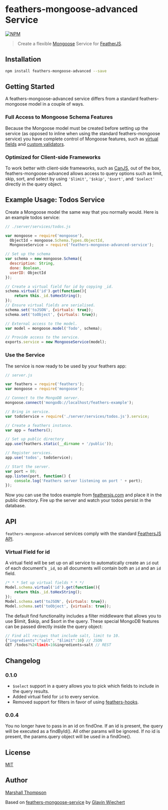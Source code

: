 feathers-mongoose-advanced Service
=========================

[![NPM](https://nodei.co/npm/feathers-mongoose-advanced.png?downloads=true&stars=true)](https://nodei.co/npm/feathers-mongoose-advanced/)


> Create a flexible [Mongoose](http://mongoosejs.com/) Service for [FeatherJS](https://github.com/feathersjs).

## Installation

```bash
npm install feathers-mongoose-advanced --save
```

## Getting Started

A feathers-mongoose-advanced service differs from a standard feathers-mongoose model in a couple of ways.

### Full Access to Mongoose Schema Features

Because the Mongoose model must be created before setting up the service (as opposed to inline when using the standard feathers-mongoose service) you have complete control of Mongoose features, such as [virtual fields](http://mongoosejs.com/docs/guide.html) and [custom validators](http://mongoosejs.com/docs/validation.html).

### Optimized for Client-side Frameworks

To work better with client-side frameworks, such as [CanJS](www.canjs.com), out of the box, feathers-mongoose-advanced allows access to query options such as limit, skip, sort, and select by using `'$limit'`, `'$skip'`, `'$sort'`, and `'$select'` directly in the query object.



## Example Usage: Todos Service

Create a Mongoose model the same way that you normally would.  Here is an example todos service:

```js
// ./server/services/todos.js

var mongoose = require('mongoose'),
  ObjectId = mongoose.Schema.Types.ObjectId,
  MongooseService = require('feathers-mongoose-advanced-service');

// Set up the schema
var schema = new mongoose.Schema({
  description: String,
  done: Boolean,
  userID: ObjectId
});

// Create a virtual field for id by copying _id.
schema.virtual('id').get(function(){
    return this._id.toHexString();
});
// Ensure virtual fields are serialised.
schema.set('toJSON', {virtuals: true});
schema.set('toObject', {virtuals: true});

// External access to the model.
var model = mongoose.model('Todo', schema);

// Provide access to the service.
exports.service = new MongooseService(model);
```

### Use the Service

The service is now ready to be used by your feathers app:

```js
// server.js

var feathers = require('feathers');
var mongoose = require('mongoose');

// Connect to the MongoDB server.
mongoose.connect('mongodb://localhost/feathers-example');

// Bring in service.
var todoService = require('./server/services/todos.js').service;

// Create a feathers instance.
var app = feathers();

// Set up public directory
app.use(feathers.static(__dirname + '/public'));

// Register services.
app.use('todos', todoService);

// Start the server.
var port = 80;
app.listen(port, function() {
	console.log('Feathers server listening on port ' + port);
});
```

Now you can use the todos example from [feathersjs.com](http://feathersjs.com) and place it in the public directory.  Fire up the server and watch your todos persist in the database.


## API

`feathers-mongoose-advanced` services comply with the standard [FeathersJS API](http://feathersjs.com/api/#).

### Virtual Field for id
A virtual field will be set up on all service to automatically create an `id` out of each document's `_id`, so all documents will contain both an `id` and an `id` field.  

```js
/* * * Set up virtual fields * * */
Model.schema.virtual('id').get(function(){
    return this._id.toHexString();
});
Model.schema.set('toJSON', {virtuals: true});
Model.schema.set('toObject', {virtuals: true});
```

The default find functionality includes a filter middleware that allows you to use $limit, $skip, and $sort in the query.  These special MongoDB features can be passed directly inside the query object:

```js
// Find all recipes that include salt, limit to 10.
{"ingredients":"salt", "$limit":10} // JSON
GET /todos?%24limit=10&ingredients=salt // REST
```

## Changelog

### 0.1.0
* `$select` support in a query allows you to pick which fields to include in the query results.
* Added virtual field for `id` to every service.
* Removed support for filters in favor of using [feathers-hooks](https://www.npmjs.com/package/feathers-hooks).

### 0.0.4
You no longer have to pass in an id on findOne.  If an id is present, the query will be executed as a findById().  All other params will be ignored.  If no id is present, the params.query object will be used in a findOne().

## License

[MIT](LICENSE)

## Author

[Marshall Thompson](https://github.com/Glavin001)

Based on [feathers-mongoose-service](https://github.com/feathersjs/feathers-mongoose-service) by [Glavin Wiechert](https://github.com/Glavin001)
